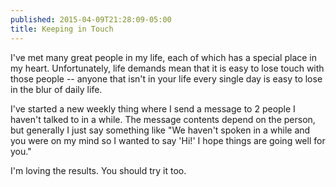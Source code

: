 ```yaml
---
published: 2015-04-09T21:28:09-05:00
title: Keeping in Touch
---
```

I've met many great people in my life, each of which has a special place in my heart. Unfortunately, life demands mean that it is easy to lose touch with those people -- anyone that isn't in your life every single day is easy to lose in the blur of daily life.

I've started a new weekly thing where I send a message to 2 people I haven't talked to in a while. The message contents depend on the person, but generally I just say something like "We haven't spoken in a while and you were on my mind so I wanted to say 'Hi!' I hope things are going well for you."

I'm loving the results. You should try it too.